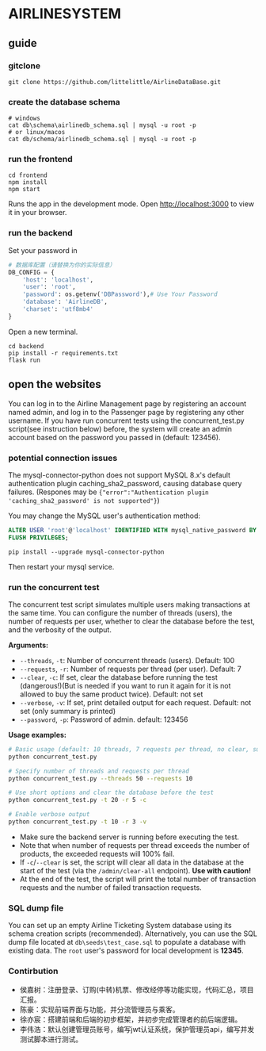 # AIRLINESYSTEM

## guide

### gitclone

```terminal
git clone https://github.com/littelittle/AirlineDataBase.git
```

### create the database schema

```terminal
# windows
cat db\schema\airlinedb_schema.sql | mysql -u root -p 
# or linux/macos
cat db/schema/airlinedb_schema.sql | mysql -u root -p
```

### run the frontend

```terminal
cd frontend
npm install
npm start
```

Runs the app in the development mode.
Open [http://localhost:3000](http://localhost:3000) to view it in your browser.

### run the backend

Set your password in

```python
# 数据库配置（请替换为你的实际信息）
DB_CONFIG = {
    'host': 'localhost',
    'user': 'root',
    'password': os.getenv('DBPassword'),# Use Your Password
    'database': 'AirlineDB',
    'charset': 'utf8mb4'
}

```

Open a new terminal.

```terminal
cd backend
pip install -r requirements.txt
flask run
```

## open the websites

You can log in to the Airline Management page by registering an account named admin, and log in to the Passenger page by registering any other username. If you have run concurrent tests using the concurrent_test.py script(see instruction below) before, the system will create an admin account based on the password you passed in (default: 123456).

### potential connection issues

The mysql-connector-python does not support MySQL 8.x's default authentication plugin caching_sha2_password, causing database query failures. (Respones may be `{"error":"Authentication plugin 'caching_sha2_password' is not supported"}`)

You may change the MySQL user's authentication method:

```SQL
ALTER USER 'root'@'localhost' IDENTIFIED WITH mysql_native_password BY 'your_password';
FLUSH PRIVILEGES;
```

```terminal
pip install --upgrade mysql-connector-python
```

Then restart your mysql service.

### run the concurrent test

The concurrent test script simulates multiple users making transactions at the same time. You can configure the number of threads (users), the number of requests per user, whether to clear the database before the test, and the verbosity of the output.

**Arguments:**

- `--threads`, `-t`: Number of concurrent threads (users). Default: 100
- `--requests`, `-r`: Number of requests per thread (per user). Default: 7
- `--clear`, `-c`: If set, clear the database before running the test (dangerous!)(But is needed if you want to run it again for it is not allowed to buy the same product twice). Default: not set
- `--verbose`, `-v`: If set, print detailed output for each request. Default: not set (only summary is printed)
- `--password`, `-p`: Password of admin. default: 123456

**Usage examples:**

```bash
# Basic usage (default: 10 threads, 7 requests per thread, no clear, summary only)
python concurrent_test.py

# Specify number of threads and requests per thread
python concurrent_test.py --threads 50 --requests 10

# Use short options and clear the database before the test
python concurrent_test.py -t 20 -r 5 -c

# Enable verbose output
python concurrent_test.py -t 10 -r 3 -v
```

- Make sure the backend server is running before executing the test.
- Note that when number of requests per thread exceeds the number of products, the exceeded requests will 100% fail.
- If `-c`/`--clear` is set, the script will clear all data in the database at the start of the test (via the `/admin/clear-all` endpoint). **Use with caution!**
- At the end of the test, the script will print the total number of transaction requests and the number of failed transaction requests.

### SQL dump file

You can set up an empty Airline Ticketing System database using its schema creation scripts (recommended). Alternatively, you can use the SQL dump file located at `db\seeds\test_case.sql` to populate a database with existing data. The `root` user's password for local development is **12345**.

### Contirbution

- 侯嘉树：注册登录、订购(中转)机票、修改经停等功能实现，代码汇总，项目汇报。
- 陈豪：实现前端界面与功能，并分流管理员与乘客。
- 徐亦宸：搭建前端和后端的初步框架，并初步完成管理者的前后端逻辑。
- 李伟浩：默认创建管理员账号，编写jwt认证系统，保护管理员api，编写并发测试脚本进行测试。
